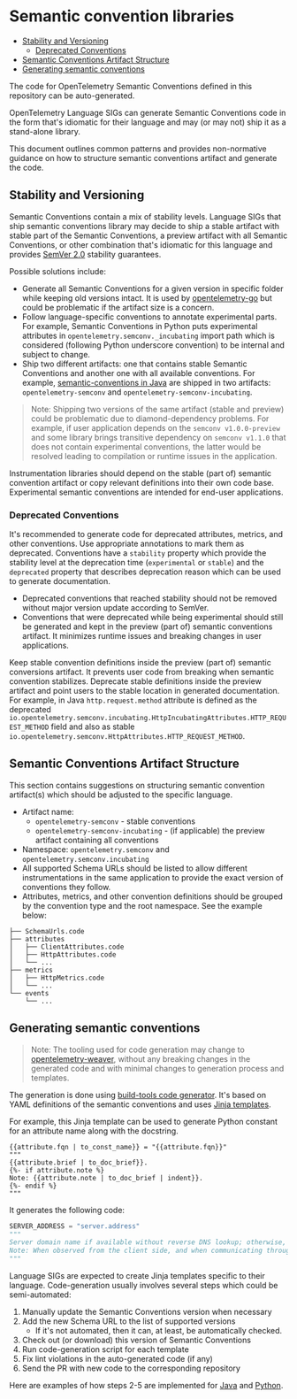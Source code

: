 <!--- Hugo front matter used to generate the website version of this page:
linkTitle: Libraries
# Renamed from: semantic_conventions_code_generation
--->

# Semantic convention libraries

<!-- toc -->

- [Stability and Versioning](#stability-and-versioning)
  - [Deprecated Conventions](#deprecated-conventions)
- [Semantic Conventions Artifact Structure](#semantic-conventions-artifact-structure)
- [Generating semantic conventions](#generating-semantic-conventions)

<!-- tocstop -->

The code for OpenTelemetry Semantic Conventions defined in this repository can be auto-generated.

OpenTelemetry Language SIGs can generate Semantic Conventions code in the form that's idiomatic for
their language and may (or may not) ship it as a stand-alone library.

This document outlines common patterns and provides non-normative guidance on how to structure semantic conventions artifact
and generate the code.

## Stability and Versioning

Semantic Conventions contain a mix of stability levels.
Language SIGs that ship semantic conventions library may decide to ship a stable artifact with stable part of the Semantic Conventions, a preview artifact with all Semantic Conventions, or other combination that's idiomatic for this language and provides [SemVer 2.0](https://semver.org/) stability guarantees.

Possible solutions include:

- Generate all Semantic Conventions for a given version in specific folder while keeping old versions intact. It is used by [opentelemetry-go](https://github.com/open-telemetry/opentelemetry-go/tree/main/semconv/) but could be problematic if the artifact size is a concern.
- Follow language-specific conventions to annotate experimental parts. For example, Semantic Conventions in Python puts experimental attributes in `opentelemetry.semconv._incubating` import path which is considered (following Python underscore convention) to be internal and subject to change.
- Ship two different artifacts: one that contains stable Semantic Conventions and another one with all available conventions. For example, [semantic-conventions in Java](https://github.com/open-telemetry/semantic-conventions-java) are shipped in two artifacts: `opentelemetry-semconv` and `opentelemetry-semconv-incubating`.

> Note:
> Shipping two versions of the same artifact (stable and preview) could be problematic due to diamond-dependency problems.
> For example, if user application depends on the `semconv v1.0.0-preview` and some library brings transitive dependency on `semconv v1.1.0` that does not contain
> experimental conventions, the latter would be resolved leading to compilation or runtime issues in the application.

Instrumentation libraries should depend on the stable (part of) semantic convention artifact or copy relevant definitions into their own code base.
Experimental semantic conventions are intended for end-user applications.

### Deprecated Conventions

It's recommended to generate code for deprecated attributes, metrics, and other conventions. Use appropriate annotations to mark them as deprecated.
Conventions have a `stability` property which provide the stability level at the deprecation time (`experimental` or `stable`) and
the `deprecated` property that describes deprecation reason which can be used to generate documentation.

- Deprecated conventions that reached stability should not be removed without major version update according to SemVer.
- Conventions that were deprecated while being experimental should still be generated and kept in the preview (part of) semantic conventions artifact. It minimizes runtime issues
  and breaking changes in user applications.

Keep stable convention definitions inside the preview (part of) semantic conversions artifact. It prevents user code from breaking when semantic convention stabilizes. Deprecate stable definitions inside the preview artifact and point users to the stable location in generated documentation.
For example, in Java `http.request.method` attribute is defined as the deprecated `io.opentelemetry.semconv.incubating.HttpIncubatingAttributes.HTTP_REQUEST_METHOD` field and also as stable `io.opentelemetry.semconv.HttpAttributes.HTTP_REQUEST_METHOD`.

## Semantic Conventions Artifact Structure

This section contains suggestions on structuring semantic convention artifact(s) which should be adjusted to the specific language.

- Artifact name:
  - `opentelemetry-semconv` - stable conventions
  - `opentelemetry-semconv-incubating` - (if applicable) the preview artifact containing all conventions
- Namespace: `opentelemetry.semconv` and `opentelemetry.semconv.incubating`
- All supported Schema URLs should be listed to allow different instrumentations in the same application to provide the exact version of conventions they follow.
- Attributes, metrics, and other convention definitions should be grouped by the convention type and the root namespace. See the example below:

```
├── SchemaUrls.code
├── attributes
│   ├── ClientAttributes.code
│   ├── HttpAttributes.code
│   └── ...
├── metrics
│   ├── HttpMetrics.code
│   └── ...
└── events
    └── ...
```

## Generating semantic conventions

> Note:
> The tooling used for code generation may change to [opentelemetry-weaver](https://github.com/open-telemetry/weaver),
> without any breaking changes in the generated code and with minimal changes to generation process and templates.

The generation is done using [build-tools code generator](https://github.com/open-telemetry/build-tools/blob/main/semantic-conventions/README.md#code-generator).
It's based on YAML definitions of the semantic conventions and uses [Jinja templates](https://palletsprojects.com/p/jinja/).

For example, this Jinja template can be used to generate Python constant for an attribute name along with the docstring.

```jinja
{{attribute.fqn | to_const_name}} = "{{attribute.fqn}}"
"""
{{attribute.brief | to_doc_brief}}.
{%- if attribute.note %}
Note: {{attribute.note | to_doc_brief | indent}}.
{%- endif %}
"""
```

It generates the following code:

```python
SERVER_ADDRESS = "server.address"
"""
Server domain name if available without reverse DNS lookup; otherwise, IP address or Unix domain socket name.
Note: When observed from the client side, and when communicating through an intermediary, `server.address` SHOULD represent the server address behind any intermediaries, for example proxies, if it's available.
"""
```

Language SIGs are expected to create Jinja templates specific to their language.
Code-generation usually involves several steps which could be semi-automated:

1. Manually update the Semantic Conventions version when necessary
2. Add the new Schema URL to the list of supported versions
   - If it's not automated, then it can, at least, be automatically checked.
3. Check out (or download) this version of Semantic Conventions
4. Run code-generation script for each template
5. Fix lint violations in the auto-generated code (if any)
6. Send the PR with new code to the corresponding repository

Here are examples of how steps 2-5 are implemented for [Java](https://github.com/open-telemetry/semantic-conventions-java/blob/7da24068eea69dff11a78d59750b115dc4c5854d/build.gradle.kts#L55-L137) and [Python](https://github.com/open-telemetry/opentelemetry-python/blob/397e357dfad3e6ff42c09c74d5945dfdcad24bdd/scripts/semconv/generate.sh).
